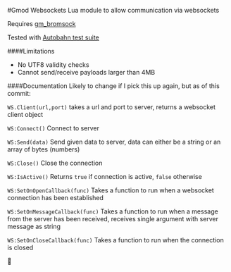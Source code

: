 #Gmod Websockets
Lua module to allow communication via websockets

Requires [gm_bromsock](https://github.com/Bromvlieg/gm_bromsock)

Tested with [Autobahn test suite](http://autobahn.ws/testsuite/)

####Limitations
* No UTF8 validity checks
* Cannot send/receive payloads larger than 4MB


####Documentation
Likely to change if I pick this up again, but as of this commit:

 `WS.Client(url,port)` takes a url and port to server, returns a websocket client object

`WS:Connect()` Connect to server

`WS:Send(data)` Send given data to server, data can either be a string or an array of bytes (numbers)

`WS:Close()` Close the connection

`WS:IsActive()` Returns `true` if connection is active, `false` otherwise

`WS:SetOnOpenCallback(func)` Takes a function to run when a websocket connection has been established

`WS:SetOnMessageCallback(func)` Takes a function to run when a message from the server has been received, receives single argument with server message as string

`WS:SetOnCloseCallback(func)` Takes a function to run when the connection is closed

:tiger2:
